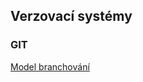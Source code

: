 ## Verzovací systémy

### GIT

[ Model branchování](http://nvie.com/posts/a-successful-git-branching-model/)